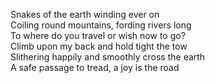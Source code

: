 Snakes of the earth winding ever on  
Coiling round mountains, fording rivers long  
To where do you travel or wish now to go?  
Climb upon my back and hold tight the tow  
Slithering happily and smoothly cross the earth  
A safe passage to tread, a joy is the road  
